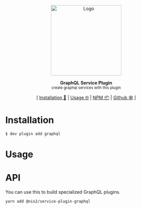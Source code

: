 <p align="center"><img height="220px" src="https://i.imgur.com/GRvWj3S.png" alt="Logo" /><p>

<p align="center">
  <strong>GraphQL Service Plugin</strong><br />
  <sub>create graphql services with this plugin</sub>
</p>

<p align="center">
  [ <a href="#installation">Installation 💾</a> | <a href="#usage">Usage 🤓</a> | <a href="https://www.npmjs.com/package/@nix2/service-plugin-graphql">NPM 📦</a> | <a href="https://github.com/nix2io/service-plugin-graphql">Github 🕸</a> ]
</p>

# Installation

```sh
$ dev plugin add graphql
```

# Usage

# API

You can use this to build specialized GraphQL plugins.

```sh
yarn add @nix2/service-plugin-graphql
```
